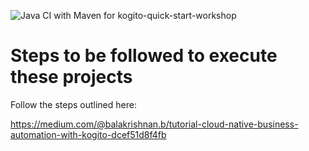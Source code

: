 ![Java CI with Maven for kogito-quick-start-workshop](https://github.com/redhat-cop/businessautomation-cop/workflows/Java%20CI%20with%20Maven%20for%20kogito-quick-start-workshop/badge.svg)

# Steps to be followed to execute these projects

Follow the steps outlined here:

https://medium.com/@balakrishnan.b/tutorial-cloud-native-business-automation-with-kogito-dcef51d8f4fb
